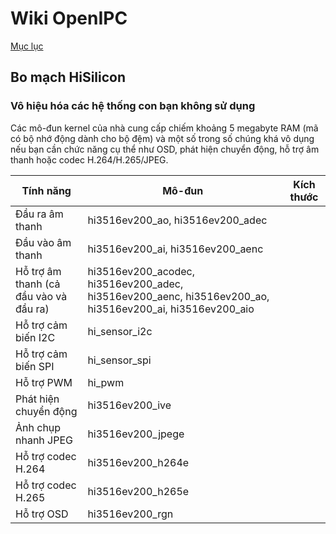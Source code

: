 # Wiki OpenIPC
[Mục lục](../README.md)

Bo mạch HiSilicon
----------------

### Vô hiệu hóa các hệ thống con bạn không sử dụng

Các mô-đun kernel của nhà cung cấp chiếm khoảng 5 megabyte RAM (mã có bộ nhớ động dành cho bộ đệm) và một số trong số chúng khá vô dụng nếu bạn cần chức năng cụ thể như OSD, phát hiện chuyển động, hỗ trợ âm thanh hoặc codec H.264/H.265/JPEG.

| Tính năng                             | Mô-đun                                                                                                  | Kích thước |
|------------------------------------------|----------------------------------------------------------------------------------------------------------|-----------|
| Đầu ra âm thanh                          | hi3516ev200_ao, hi3516ev200_adec                                                                        |           |
| Đầu vào âm thanh                          | hi3516ev200_ai, hi3516ev200_aenc                                                                        |           |
| Hỗ trợ âm thanh (cả đầu vào và đầu ra) | hi3516ev200_acodec, hi3516ev200_adec, hi3516ev200_aenc, hi3516ev200_ao, hi3516ev200_ai, hi3516ev200_aio |           |
| Hỗ trợ cảm biến I2C                       | hi_sensor_i2c                                                                                           |           |
| Hỗ trợ cảm biến SPI                       | hi_sensor_spi                                                                                           |           |
| Hỗ trợ PWM                                | hi_pwm                                                                                                  |           |
| Phát hiện chuyển động                     | hi3516ev200_ive                                                                                         |           |
| Ảnh chụp nhanh JPEG                       | hi3516ev200_jpege                                                                                       |           |
| Hỗ trợ codec H.264                        | hi3516ev200_h264e                                                                                       |           |
| Hỗ trợ codec H.265                        | hi3516ev200_h265e                                                                                       |           |
| Hỗ trợ OSD                                | hi3516ev200_rgn                                                                                         |           |


